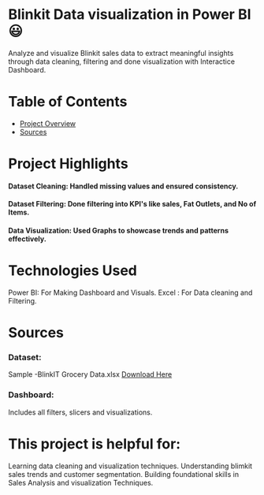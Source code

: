 # Blinkit Data visualization in Power BI 😃
Analyze and visualize Blinkit sales data to extract meaningful insights through data cleaning, filtering and done visualization with Interactice Dashboard.


# Table of Contents

- [Project Overview](#Project-Highlights)
- [Sources](#Sources)

# Project Highlights
#### Dataset Cleaning: Handled missing values and ensured consistency.

#### Dataset Filtering: Done filtering into KPI's like sales, Fat Outlets, and No of Items.

#### Data Visualization: Used Graphs to showcase trends and patterns effectively.
# Technologies Used

Power BI: For Making Dashboard and Visuals.
Excel : For Data cleaning and Filtering.

# Sources
### Dataset:
Sample -BlinkIT Grocery Data.xlsx [Download Here](https://microsoft.com)

### Dashboard:
Includes all filters, slicers and visualizations.


# This project is helpful for:

Learning data cleaning and visualization techniques.
Understanding blimkit sales trends and customer segmentation.
Building foundational skills in Sales Analysis and visualization Techniques.
